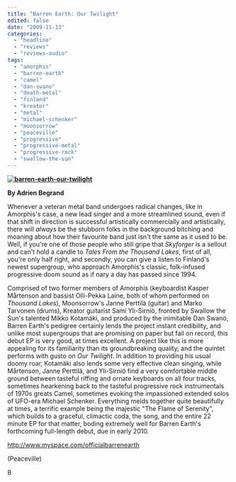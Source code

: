 ```yaml
---
title: "Barren Earth: Our Twilight"
edited: false
date: "2009-11-13"
categories:
  - "headline"
  - "reviews"
  - "reviews-audio"
tags:
  - "amorphis"
  - "barren-earth"
  - "camel"
  - "dan-swano"
  - "death-metal"
  - "finland"
  - "kreator"
  - "metal"
  - "michael-schenker"
  - "moonsorrow"
  - "peaceville"
  - "progressive"
  - "progressive-metal"
  - "progressive-rock"
  - "swallow-the-sun"
---
```


**[![barren-earth-our-twilight](http://www.hellbound.ca/wp-content/uploads/2009/11/barren-earth-our-twilight-300x300.jpg "barren-earth-our-twilight")](http://www.hellbound.ca/wp-content/uploads/2009/11/barren-earth-our-twilight.jpg)**

**By Adrien Begrand**

Whenever a veteran metal band undergoes radical changes, like in Amorphis's case, a new lead singer and a more streamlined sound, even if that shift in direction is successful artistically commercially and artistically, there will _always_ be the stubborn folks in the background bitching and moaning about how their favourite band just isn't the same as it used to be. Well, if you're one of those people who still gripe that _Skyforger_ is a sellout and can't hold a candle to _Tales From the Thousand Lakes_, first of all, you're only half right, and secondly, you can give a listen to Finland's newest supergroup, who approach Amorphis's classic, folk-infused progressive doom sound as if nary a day has passed since 1994.

Comprised of two former members of Amorphis (keyboardist Kasper Mårtenson and bassist Olli-Pekka Laine, both of whom performed on _Thousand Lakes_), Moonsorrow's Janne Perttilä (guitar) and Marko Tarvonen (drums), Kreator guitarist Sami Yli-Sirniö, fronted by Swallow the Sun's talented Mikko Kotamäki, and produced by the inimitable Dan Swanö, Barren Earth's pedigree certainly lends the project instant credibility, and unlike most supergroups that are promising on paper but fail on record, this debut EP is very good, at times excellent. A project like this is more appealing for its familiarity than its groundbreaking quality, and the quintet performs with gusto on _Our Twilight_. In addition to providing his usual doomy roar, Kotamäki also lends some very effective clean singing, while Mårtenson, Janne Perttilä, and Yli-Sirniö find a very comfortable middle ground between tasteful riffing and ornate keyboards on all four tracks, sometimes hearkening back to the tasteful progressive rock instrumentals of 1970s greats Camel, sometimes evoking the impassioned extended solos of UFO-era Michael Schenker. Everything melds together quite beautifully at times, a terrific example being the majestic "The Flame of Serenity", which builds to a graceful, climactic coda, the song, and the entire 22 minute EP for that matter, boding extremely well for Barren Earth's forthcoming full-length debut, due in early 2010.

http://www.myspace.com/officialbarrenearth

(Peaceville)

8
